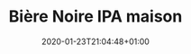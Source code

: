 ---
layout: recipe
date: 2020-01-23T21:04:48+01:00
draft: false    
title:  "Bière Noire IPA maison" # The title of your awesome recipe
image: bamaco.jpg # Name of image in recipe bundle
#imagecredit: https://placekitten.com/600/800 # URL to image source page, website, or creator
YouTubeID:  # The F2SYDXV1W1w part of https://www.youtube.com/watch?v=F2SYDXV1W1w
authorName: # Name of the recipe/article author
authorURL: # URL of their home website
sourceName: # Name of the source website
sourceURL: # Actual URL of the recipe itself
catégories: boisson # The type of meal or course your recipe is about. For example: "dinner", "entree", or "dessert".
tags:
  - bière
  - houblon
  - boisson
yield: 8
prepTime: 2 months
cookTime: 2 hours

ingredients:

directions:
---